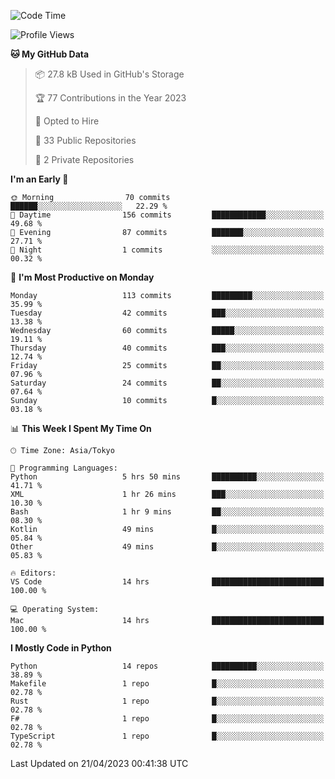 <!--START_SECTION:waka-->
![Code Time](http://img.shields.io/badge/Code%20Time-640%20hrs%2048%20mins-blue)

![Profile Views](http://img.shields.io/badge/Profile%20Views-0-blue)

**🐱 My GitHub Data** 

> 📦 27.8 kB Used in GitHub's Storage 
 > 
> 🏆 77 Contributions in the Year 2023
 > 
> 💼 Opted to Hire
 > 
> 📜 33 Public Repositories 
 > 
> 🔑 2 Private Repositories 
 > 
**I'm an Early 🐤** 

```text
🌞 Morning                70 commits          ██████░░░░░░░░░░░░░░░░░░░   22.29 % 
🌆 Daytime                156 commits         ████████████░░░░░░░░░░░░░   49.68 % 
🌃 Evening                87 commits          ███████░░░░░░░░░░░░░░░░░░   27.71 % 
🌙 Night                  1 commits           ░░░░░░░░░░░░░░░░░░░░░░░░░   00.32 % 
```
📅 **I'm Most Productive on Monday** 

```text
Monday                   113 commits         █████████░░░░░░░░░░░░░░░░   35.99 % 
Tuesday                  42 commits          ███░░░░░░░░░░░░░░░░░░░░░░   13.38 % 
Wednesday                60 commits          █████░░░░░░░░░░░░░░░░░░░░   19.11 % 
Thursday                 40 commits          ███░░░░░░░░░░░░░░░░░░░░░░   12.74 % 
Friday                   25 commits          ██░░░░░░░░░░░░░░░░░░░░░░░   07.96 % 
Saturday                 24 commits          ██░░░░░░░░░░░░░░░░░░░░░░░   07.64 % 
Sunday                   10 commits          █░░░░░░░░░░░░░░░░░░░░░░░░   03.18 % 
```


📊 **This Week I Spent My Time On** 

```text
🕑︎ Time Zone: Asia/Tokyo

💬 Programming Languages: 
Python                   5 hrs 50 mins       ██████████░░░░░░░░░░░░░░░   41.71 % 
XML                      1 hr 26 mins        ███░░░░░░░░░░░░░░░░░░░░░░   10.30 % 
Bash                     1 hr 9 mins         ██░░░░░░░░░░░░░░░░░░░░░░░   08.30 % 
Kotlin                   49 mins             █░░░░░░░░░░░░░░░░░░░░░░░░   05.84 % 
Other                    49 mins             █░░░░░░░░░░░░░░░░░░░░░░░░   05.83 % 

🔥 Editors: 
VS Code                  14 hrs              █████████████████████████   100.00 % 

💻 Operating System: 
Mac                      14 hrs              █████████████████████████   100.00 % 
```

**I Mostly Code in Python** 

```text
Python                   14 repos            ██████████░░░░░░░░░░░░░░░   38.89 % 
Makefile                 1 repo              █░░░░░░░░░░░░░░░░░░░░░░░░   02.78 % 
Rust                     1 repo              █░░░░░░░░░░░░░░░░░░░░░░░░   02.78 % 
F#                       1 repo              █░░░░░░░░░░░░░░░░░░░░░░░░   02.78 % 
TypeScript               1 repo              █░░░░░░░░░░░░░░░░░░░░░░░░   02.78 % 
```




 Last Updated on 21/04/2023 00:41:38 UTC
<!--END_SECTION:waka-->
